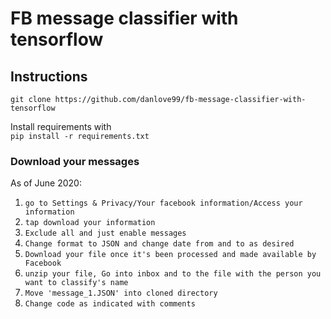 # FB message classifier with tensorflow

## Instructions

`git clone https://github.com/danlove99/fb-message-classifier-with-tensorflow` <br/>
 
Install requirements with<br/>
`pip install -r requirements.txt`
### Download your messages
As of June 2020:
1. `go to Settings & Privacy/Your facebook information/Access your information`<br/>
2. `tap download your information`<br/>
3. `Exclude all and just enable messages`<br/>
4. `Change format to JSON and change date from and to as desired`<br/>
5. `Download your file once it's been processed and made available by Facebook`<br/>
6. `unzip your file, Go into inbox and to the file with the person you want to classify's name`<br/>
7. `Move 'message_1.JSON' into cloned directory`<br/>
8. `Change code as indicated with comments`<br/>
